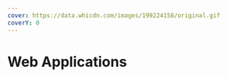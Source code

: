 ```yaml
---
cover: https://data.whicdn.com/images/199224158/original.gif
coverY: 0
---
```


# Web Applications

